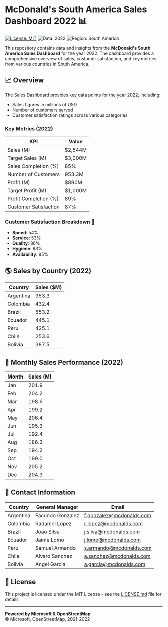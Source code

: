 # McDonald's South America Sales Dashboard 2022 📊

[![License: MIT](https://img.shields.io/badge/License-MIT-yellow.svg)](https://opensource.org/licenses/MIT)
![Data: 2022](https://img.shields.io/badge/Data-2022-green)
![Region: South America](https://img.shields.io/badge/Region-South%20America-blue)

This repository contains data and insights from the **McDonald's South America Sales Dashboard** for the year 2022. The dashboard provides a comprehensive overview of sales, customer satisfaction, and key metrics from various countries in South America.

## 📈 Overview

The Sales Dashboard provides key data points for the year 2022, including:

- Sales figures in millions of USD
- Number of customers served
- Customer satisfaction ratings across various categories

### **Key Metrics** (2022)

| KPI                   | Value   |
| --------------------- | ------- |
| Sales (M)             | $2,544M |
| Target Sales (M)      | $3,000M |
| Sales Completion (%)  | 85%     |
| Number of Customers   | 953.3M  |
| Profit (M)            | $890M   |
| Target Profit (M)     | $1,000M |
| Profit Completion (%) | 89%     |
| Customer Satisfaction | 87%     |

### **Customer Satisfaction Breakdown** 🎯

- **Speed**: 54%
- **Service**: 53%
- **Quality**: 86%
- **Hygiene**: 93%
- **Availability**: 95%

## 🌎 Sales by Country (2022)

| Country   | Sales ($M) |
| --------- | ---------- |
| Argentina | 953.3      |
| Colombia  | 432.4      |
| Brazil    | 553.2      |
| Ecuador   | 445.1      |
| Peru      | 425.1      |
| Chile     | 253.6      |
| Bolivia   | 387.5      |

## 📅 Monthly Sales Performance (2022)

| Month | Sales (M) |
| ----- | --------- |
| Jan   | 201.9     |
| Feb   | 204.2     |
| Mar   | 198.6     |
| Apr   | 199.2     |
| May   | 206.4     |
| Jun   | 195.3     |
| Jul   | 192.4     |
| Aug   | 186.3     |
| Sep   | 194.2     |
| Oct   | 199.0     |
| Nov   | 205.2     |
| Dec   | 204.3     |

## 👥 Contact Information

| Country   | General Manager  | Email                    |
| --------- | ---------------- | ------------------------ |
| Argentina | Facundo Gonzalez | f.gonzalez@mcdonalds.com |
| Colombia  | Radamel Lopez    | r.lopez@mcdonalds.com    |
| Brazil    | Joao Silva       | j.silva@mcdonalds.com    |
| Ecuador   | Jaime Lomo       | j.lomo@mcdonalds.com     |
| Peru      | Samuel Armando   | s.armando@mcdonalds.com  |
| Chile     | Alvaro Sanchez   | a.sanchez@mcdonalds.com  |
| Bolivia   | Angel Garcia     | a.garcia@mcdonalds.com   |

## 📝 License

This project is licensed under the MIT License - see the [LICENSE.md](LICENSE.md) file for details

---

**Powered by Microsoft & OpenStreetMap**  
© Microsoft, OpenStreetMap, 2021-2022
